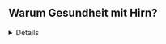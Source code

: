 ## Warum Gesundheit mit Hirn?
<details>
Das Gehirn ist der Schlüssel zur geistigen und körperlichen Gesundheit.
Denn das Gehirn orchestriert unsere Körperfunktionen und durch das Gehirn treffen wir Entscheidungen. 
Dadurch bestimmt das Gehirn die Qualität unserer Lebenserfahrungen, unsere Routinen und damit auch unsere Lebensweise, die unsere geistige und körperliche Gesundheit beeinflusst.
Damit beginnt Gesundheit im Gehirn! Und wir tun gut daran, unser Gehirn für unsere Ziele bestmöglich einzusetzen und es zu pflegen und zu optimieren. 
Damit werden wir zu smarter Gehirnbesitzern und -benutzern.
</details>

